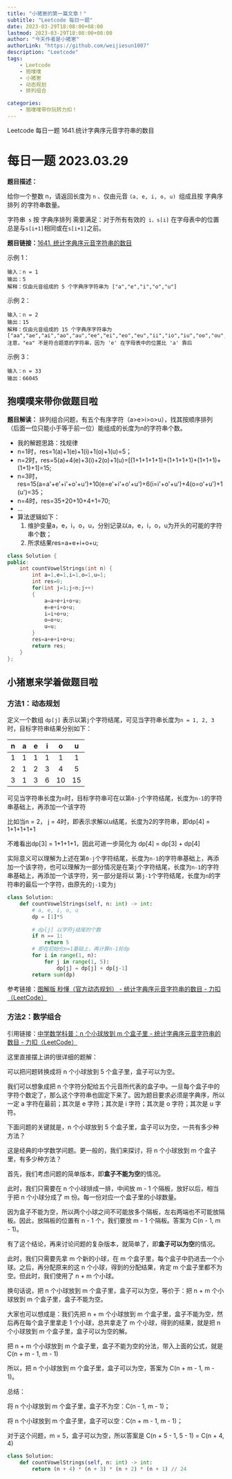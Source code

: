 ```yaml
---
title: "小猪崽的第一篇文章！"
subtitle: "Leetcode 每日一题"
date: 2023-03-29T18:08:00+08:00
lastmod: 2023-03-29T18:08:00+08:00
author: "今天作者是小猪崽"
authorLink: "https://github.com/weijiesun1007"
description: "Leetcode"
tags: 
    - Leetcode  
    - 狍噗噗
    - 小猪崽
    - 动态规划
    - 排列组合

categories: 
    - 狍噗噗带你玩转力扣！
---
```


Leetcode 每日一题
1641.统计字典序元音字符串的数目
<!--more-->
# 每日一题 2023.03.29

**题目描述：**

给你一个整数 n，请返回长度为 `n` 、仅由元音 `(a, e, i, o, u) `组成且按 字典序排列 的字符串数量。

字符串` s` 按 字典序排列 需要满足：对于所有有效的` i，s[i]` 在字母表中的位置总是与` s[i+1] `相同或在` s[i+1] `之前。

**题目链接：**[1641. 统计字典序元音字符串的数目](https://leetcode.cn/problems/count-sorted-vowel-strings/)

示例 1：

```
输入：n = 1
输出：5
解释：仅由元音组成的 5 个字典序字符串为 ["a","e","i","o","u"]
```

示例 2：

```
输入：n = 2
输出：15
解释：仅由元音组成的 15 个字典序字符串为
["aa","ae","ai","ao","au","ee","ei","eo","eu","ii","io","iu","oo","ou","uu"]
注意，"ea" 不是符合题意的字符串，因为 'e' 在字母表中的位置比 'a' 靠后
```

示例 3：

```
输入：n = 33
输出：66045
```

## 狍噗噗来带你做题目啦

**题目解读：**
排列组合问题，有五个有序字符（a>e>i>o>u），找其按顺序排列（后面一位只能小于等于前一位）能组成的长度为n的字符串个数。

- 我的解题思路：找规律
- n=1时，res=1(a)+1(e)+1(i)+1(o)+1(u)=5；
- n=2时，res=5(a)+4(e)+3(i)+2(o)+1(u)=[(1+1+1+1+1)+(1+1+1+1)+(1+1+1)+(1+1)+1]=15;
- n=3时，res=15(a=a'+e'+i'+o'+u')+10(e=e'+i'+o'+u')+6(i=i'+o'+u')+4(o=o'+u')+1(u')=35；
- n=4时，res=35+20+10+4+1=70;
- ...
- 算法逻辑如下：
  1. 维护变量a，e，i，o，u，分别记录以a，e，i，o，u为开头的可能的字符串个数；
  2. 所求结果res=a+e+i+o+u;

```c++
class Solution {
public:
    int countVowelStrings(int n) {
        int a=1,e=1,i=1,o=1,u=1;
        int res=0;
        for(int j=1;j<n;j++)
        {
            a=a+e+i+o+u;
            e=e+i+o+u;
            i=i+o+u;
            o=o+u;
            u=u;
        }
        res=a+e+i+o+u;
        return res;
    }
};
```

## 小猪崽来学着做题目啦
### 方法1：动态规划

定义一个数组 `dp[j]` 表示以第`j`个字符结尾，可见当字符串长度为`n = 1, 2, 3`时，目标字符串结果分别如下：

|  n   |  a   |  e   |  i   |  o   |  u   |
| :--: | :--: | :--: | :--: | :--: | :--: |
|  1   |  1   |  1   |  1   |  1   |  1   |
|  2   |  1   |  2   |  3   |  4   |  5   |
|  3   |  1   |  3   |  6   |  10  |  15  |

可见当字符串长度为`n`时，目标字符串可在以第`0-j`个字符结尾，长度为`n-1`的字符串基础上，再添加一个该字符

比如当n = 2， j = 4时，即表示求解以u结尾，长度为2的字符串，即dp[4] = 1+1+1+1+1

不难看出dp[3] = 1+1+1+1，因此可进一步简化为 dp[4] = dp[3] + dp[4]

实际意义可以理解为上述在第`0-j`个字符结尾，长度为`n-1`的字符串基础上，再添加一个该字符，也可以理解为一部分情况是在第`j`个字符结尾，长度为`n-1`的字符串基础上，再添加一个该字符，另一部分是将以 第`j-1`个字符结尾，长度为`n`的字符串的最后一个字符，由原先的`j-1`变为`j`

```python
class Solution:
    def countVowelStrings(self, n: int) -> int:
        # a, e, i, o, u
        dp = [1]*5
        
        # dp[j] 以字符j结尾的个数
        if n == 1:
            return 5
		# 即在初始化n=1基础上，再计算n-1轮dp
        for i in range(1, n):
            for j in range(1, 5):
                dp[j] = dp[j] + dp[j-1]
        return sum(dp)
```

参考链接：[图解版 秒懂（官方动态规划） - 统计字典序元音字符串的数目 - 力扣（LeetCode）](https://leetcode.cn/problems/count-sorted-vowel-strings/solution/tu-jie-ban-miao-dong-guan-fang-dong-tai-a80fa/)



### 方法2：数学组合

引用链接：[中学数学科普：n 个小球放到 m 个盒子里 - 统计字典序元音字符串的数目 - 力扣（LeetCode）](https://leetcode.cn/problems/count-sorted-vowel-strings/solution/zhong-xue-shu-xue-ke-pu-n-ge-xiao-qiu-fang-dao-m-g/)

这里直接摆上讲的很详细的题解：

可以把问题转换成将 n 个小球放到 5 个盒子里，盒子可以为空。

我们可以想象成把 n 个字符分配给五个元音所代表的盒子中。一旦每个盒子中的字符个数定了，那么这个字符串也固定下来了。因为题目要求必须是字典序，所以一定 a 字符在最前；其次是 e 字符；其次是 i 字符；其次是 o 字符；其次是 u 字符。

下面问题的关键就是，n 个小球放到 5 个盒子里，盒子可以为空，一共有多少种方法？

这是经典的中学数学问题。更一般的，我们来探讨，将 n 个小球放到 m 个盒子里，有多少种方法？



首先，我们考虑问题的简单版本，即**盒子不能为空**的情况。

此时，我们只需要在 n 个小球排成一排，中间放 m - 1 个隔板，放好以后，相当于把 n 个小球分成了 m 份。每一份对应一个盒子里的小球数量。

因为盒子不能为空，所以两个小球之间不可能放多个隔板，左右两端也不可能放隔板。因此，放隔板的位置有 n - 1 个，我们要放 m - 1 个隔板。答案为 C(n - 1, m - 1)。

有了这个结论，再来讨论问题的复杂版本，就简单了，即**盒子可以为空**的情况。

此时，我们只需要先拿 m 个新的小球，在 m 个盒子里，每个盒子中扔进去一个小球。之后，再分配原来的这 n 个小球，得到的分配结果，肯定 m 个盒子里都不为空。但此时，我们使用了 n + m 个小球。

换句话说，把 n 个小球放到 m 个盒子里，盒子可以为空，等价于：把 n + m 个小球放到 m 个盒子里，盒子不能为空。

大家也可以想成是：我们先把 n + m 个小球放到 m 个盒子里，盒子不能为空，然后再在每个盒子里拿走 1 个小球，总共拿走了 m 个小球，得到的结果，就是把 n 个小球放到 m 个盒子里，盒子可以为空的解。

把 n + m 个小球放到 m 个盒子里，盒子不能为空的分法，带入上面的公式，就是 C(n + m - 1, m - 1)

所以，把 n 个小球放到 m 个盒子里，盒子可以为空，答案为 C(n + m - 1, m - 1)。



总结：

将 n 个小球放到 m 个盒子里，盒子不为空：C(n - 1, m - 1)；

将 n 个小球放到 m 个盒子里，盒子可以空：C(n + m - 1, m - 1)；

对于这个问题，m = 5，盒子可以为空，所以答案是 C(n + 5 - 1, 5 - 1) = C(n + 4, 4)

```python
class Solution:
    def countVowelStrings(self, n: int) -> int:
        return (n + 4) * (n + 3) * (n + 2) * (n + 1) // 24
```



